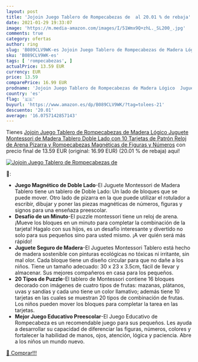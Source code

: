 ```yaml
---
layout: post
title: 'Jojoin Juego Tablero de Rompecabezas de  al 20.01 % de rebaja'
date: 2021-01-29 19:33:07
image: 'https://m.media-amazon.com/images/I/51Wmx9Q+zhL._SL200_.jpg'
comments: true
category: ofertas
author: ring
slug: 'B089CLV9WK-es Jojoin Juego Tablero de Rompecabezas de Madera Lógico...'
sku: 'B089CLV9WK-es'
tags: [ 'rompecabezas', ]
actualPrice: 13.59 EUR
currency: EUR
price: 13.59
comparePrice: 16.99 EUR
prodname: 'Jojoin Juego Tablero de Rompecabezas de Madera Lógico  Juguete Montessori de Madera Tablero Doble Lado con 10 Tarjetas de Patrón  Reloj de Arena  Pizarra y Rompecabezas Magnéticas de Figuras y Números'
country: 'es'
flag: '🇪🇸'
buyurl: 'https://www.amazon.es/dp/B089CLV9WK/?tag=tolees-21'
descuento: '20.01'
average: '16.0757142857143'
---
```


Tienes [Jojoin Juego Tablero de Rompecabezas de Madera Lógico  Juguete Montessori de Madera Tablero Doble Lado con 10 Tarjetas de Patrón  Reloj de Arena  Pizarra y Rompecabezas Magnéticas de Figuras y Números](https://www.amazon.es/dp/B089CLV9WK/?tag=tolees-21) con precio final de  13.59 EUR (original: 16.99 EUR) (20.01 %  de rebaja) aqui!

[![Jojoin Juego Tablero de Rompecabezas de ](https://m.media-amazon.com/images/I/51Wmx9Q+zhL._SL200_.jpg)](https://www.amazon.es/dp/B089CLV9WK/?tag=tolees-21)

🔎:

- <b>Juego Magnético de Doble Lado</b>-El Juguete Montessori de Madera Tablero tiene un tablero de Doble Lado: Un lado de bloques que se puede mover. Otro lado de pizarra en la que puede utilizar el rotulador a escribir, dibujar y poner las piezas magnéticas de números, figuras y signos para una enseñaza preescolar.
- <b>Desafío de un Minuto</b>-El puzzle montessori tiene un reloj de arena. ¡Mueve los bloques en un minuto para completar la combinación de la tarjeta! Hagalo con sus hijos, es un desafío interesante y divertido no solo para sus pequeños sino para usted mismo. ¡A ver quién será más rápido!
- <b>Juguete Seguro de Madera</b>-El Juguetes Montessori Tablero está hecho de madera sostenible con pinturas ecológicas no tóxicas ni irritante, sin mal olor. Cada bloque tiene un diseño circular para que no dañe a los niños. Tiene un tamaño adecuado: 30 x 23 x 3.5cm, fácil de llevar y almacenar. Sus mejores compañeros en casa para los pequeños.
- <b>20 Tipos de Puzzle</b>-El tablero de Montessori contiene 16 bloques decorado con imágenes de cuatro tipos de frutas: mazanas, plátanos, uvas y sandías y cada uno tiene un color llamativo; además tiene 10 tarjetas en las cuales se muestran 20 tipos de combinación de frutas. Los niños pueden mover los bloques para completar la tarea en las tarjetas.
- <b>Mejor Juego Educativo Preescolar</b>-El Juego Educativo de Rompecabeza es un recomendable juego para sus pequeños. Les ayuda a desarrollar su capacidad de diferenciar las figuras, números, colores y fortalecer la habilidad de manos, ojos, atención, lógica y paciencia. Abre a los niños un mundo nuevo.

[🛒 Comprar!!!](https://www.amazon.es/dp/B089CLV9WK/?tag=tolees-21)
